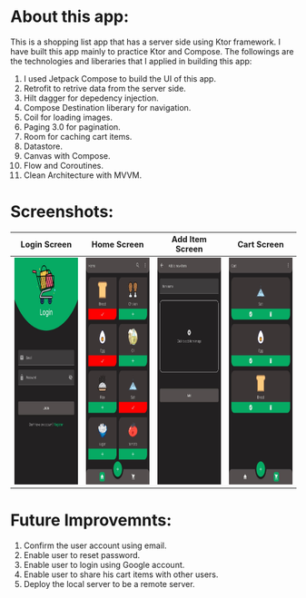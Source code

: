 # About this app:
This is a shopping list app that has a server side using Ktor framework. I have built this app mainly to practice Ktor and Compose.
The followings are the technologies and liberaries that I applied in building this app:
1) I used Jetpack Compose to build the UI of this app.
2) Retrofit to retrive data from the server side.
3) Hilt dagger for depedency injection.
4) Compose Destination liberary for navigation. 
5) Coil for loading images.
6) Paging 3.0 for pagination.
7) Room for caching cart items.
8) Datastore.
9) Canvas with Compose.
10) Flow and Coroutines.
11) Clean Architecture with MVVM.

# Screenshots:

Login Screen               |  Home Screen              | Add Item Screen           | Cart Screen
:-------------------------:|:-------------------------:|:-------------------------:|:-------------------------:
<img src="https://github.com/om2013ab/ShoppingListApp/blob/master/WhatsApp%20Image%202022-04-11%20at%2011.44.57%20PM%20(1).jpeg" width="200" height="400" /> | <img src="https://github.com/om2013ab/ShoppingListApp/blob/master/WhatsApp%20Image%202022-04-11%20at%2011.44.56%20PM.jpeg" width="200" height="400" /> | <img src="https://github.com/om2013ab/ShoppingListApp/blob/master/WhatsApp%20Image%202022-04-11%20at%2011.44.57%20PM%20(2).jpeg" width="200" height="400" /> | <img src="https://github.com/om2013ab/ShoppingListApp/blob/master/WhatsApp%20Image%202022-04-11%20at%2011.44.57%20PM.jpeg" width="200" height="400" />

# Future Improvemnts:
1) Confirm the user account using email.
2) Enable user to reset password.
3) Enable user to login using Google account.
4) Enable user to share his cart items with other users.
5) Deploy the local server to be a remote server. 
